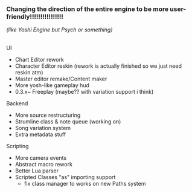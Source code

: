### Changing the direction of the entire engine to be more user-friendly!!!!!!!!!!!!!!!!
*(like Yoshi Engine but Psych or something)*

<br>
UI

- Chart Editor rework
- Character Editor reskin (rework is actually finished so we just need reskin atm)
- Master editor remake/Content maker
- More yosh-like gameplay hud
- 0.3.x~ Freeplay (maybe?? with variation support i think)

Backend
- More source restructuring
- Strumline class & note queue (working on)
- Song variation system
- Extra metadata stuff

Scripting
- More camera events
- Abstract macro rework
- Better Lua parser
- Scripted Classes "as" importing support
    - fix class manager to works on new Paths system